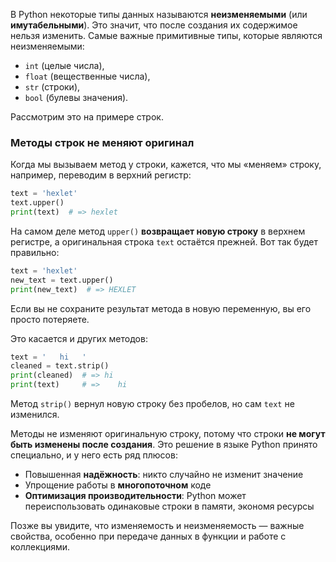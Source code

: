 В Python некоторые типы данных называются **неизменяемыми** (или **имутабельными**). Это значит, что после создания их содержимое нельзя изменить. Самые важные примитивные типы, которые являются неизменяемыми:

- `int` (целые числа),
- `float` (вещественные числа),
- `str` (строки),
- `bool` (булевы значения).

Рассмотрим это на примере строк.

### Методы строк не меняют оригинал

Когда мы вызываем метод у строки, кажется, что мы «меняем» строку, например, переводим в верхний регистр:

```python
text = 'hexlet'
text.upper()
print(text)  # => hexlet
```

На самом деле метод `upper()` **возвращает новую строку** в верхнем регистре, а оригинальная строка `text` остаётся прежней. Вот так будет правильно:

```python
text = 'hexlet'
new_text = text.upper()
print(new_text)  # => HEXLET
```

Если вы не сохраните результат метода в новую переменную, вы его просто потеряете.

Это касается и других методов:

```python
text = '   hi   '
cleaned = text.strip()
print(cleaned)  # => hi
print(text)     # =>    hi   
```

Метод `strip()` вернул новую строку без пробелов, но сам `text` не изменился.

Методы не изменяют оригинальную строку, потому что строки **не могут быть изменены после создания**. Это решение в языке Python принято специально, и у него есть ряд плюсов:

- Повышенная **надёжность**: никто случайно не изменит значение
- Упрощение работы в **многопоточном** коде
- **Оптимизация производительности**: Python может переиспользовать одинаковые строки в памяти, экономя ресурсы

Позже вы увидите, что изменяемость и неизменяемость — важные свойства, особенно при передаче данных в функции и работе с коллекциями.
